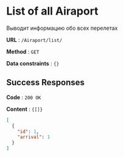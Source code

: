 # List of all Airaport

Выводит информацию обо всех перелетах

**URL** : `/Airaport/list/`

**Method** : `GET`

**Data constraints** : `{}`

## Success Responses

**Code** : `200 OK`

**Content** : `{[]}`

```json
[
  {
    "id": 1,
    "arrival": 1
  }
]
```